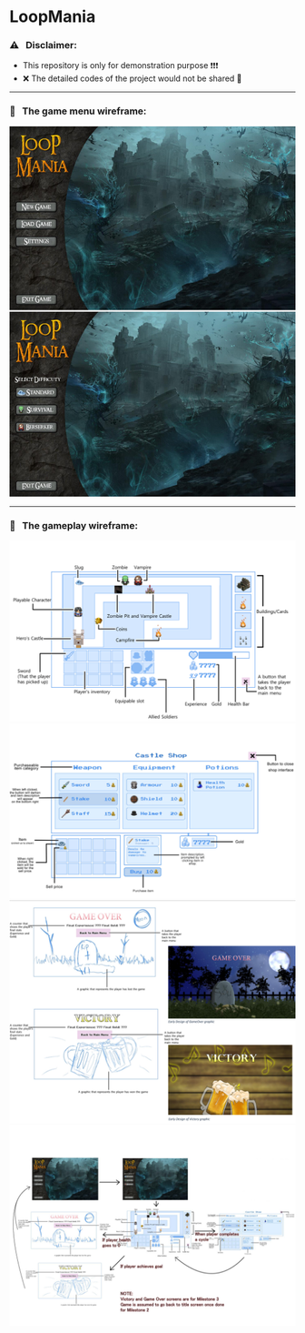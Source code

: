 # LoopMania

### ⚠ &nbsp; Disclaimer: 
- This repository is only for demonstration purpose ❗️❗️❗️
- ❌ The detailed codes of the project would not be shared 🔐 <br/>

------------------------------------------------------------------------------------------------

###  📌  &nbsp; The game menu wireframe: 

![](images/wireframe_1.png)
![](images/wireframe_2.png)

------------------------------------------------------------------------------------------------

###  👾 &nbsp; The gameplay wireframe: 

![](images/wireframe_3.png)
![](images/wireframe_4.png)
![](images/wireframe_5.png)
![](images/wireframe_6.png)





